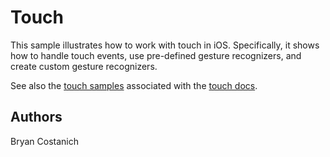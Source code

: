 Touch
=====

This sample illustrates how to work with touch in iOS. Specifically, it shows
how to handle touch events, use pre-defined gesture recognizers, and create
custom gesture recognizers. 

See also the [touch samples](https://github.com/xamarin/monotouch-samples/tree/master/ApplicationFundamentals) associated with the [touch docs](http://developer.xamarin.com/guides/cross-platform/application_fundamentals/touch/).

Authors
-------

Bryan Costanich
